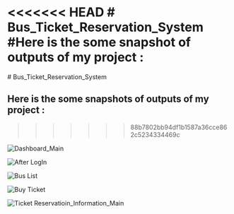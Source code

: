 <<<<<<< HEAD
﻿# Bus_Ticket_Reservation_System #Here is the some snapshot of outputs of my project :
=======
﻿# Bus_Ticket_Reservation_System 
## Here is the some snapshots of outputs of my project :
>>>>>>> 88b7802bb94df1b1587a36cce862c5234334469c

![Dashboard_Main](https://github.com/AvisheikhKundu/Bus_Ticket_Reservation_System/assets/99108598/0036b2de-04fb-45a7-b4b8-3f9cbdb11f50)

![After LogIn](https://github.com/AvisheikhKundu/Bus_Ticket_Reservation_System/assets/99108598/41ee347a-cc55-4bcc-81d8-2f78c52bac90)

![Bus List](https://github.com/AvisheikhKundu/Bus_Ticket_Reservation_System/assets/99108598/22c389d6-0ae4-4877-a0df-89e0f8881336)

![Buy Ticket](https://github.com/AvisheikhKundu/Bus_Ticket_Reservation_System/assets/99108598/fd5b1d9c-6f57-4c80-8086-e83ee3a59d9e)

![Ticket   Reservatioin_Information_Main](https://github.com/AvisheikhKundu/Bus_Ticket_Reservation_System/assets/99108598/97455762-5e9b-4f83-be67-23adcc62a3d8)
